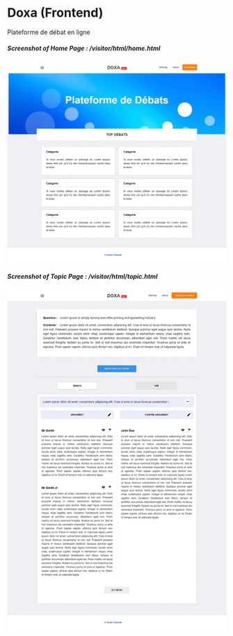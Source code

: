 # Doxa (Frontend)
Plateforme de débat en ligne

##### Screenshot of Home Page : /visitor/html/home.html
![Home Page](/screenshot/home.png?raw=true "Home Page")

##### Screenshot of Topic Page : /visitor/html/topic.html
![Topic Page](/screenshot/topic.png?raw=true "Topic Page")